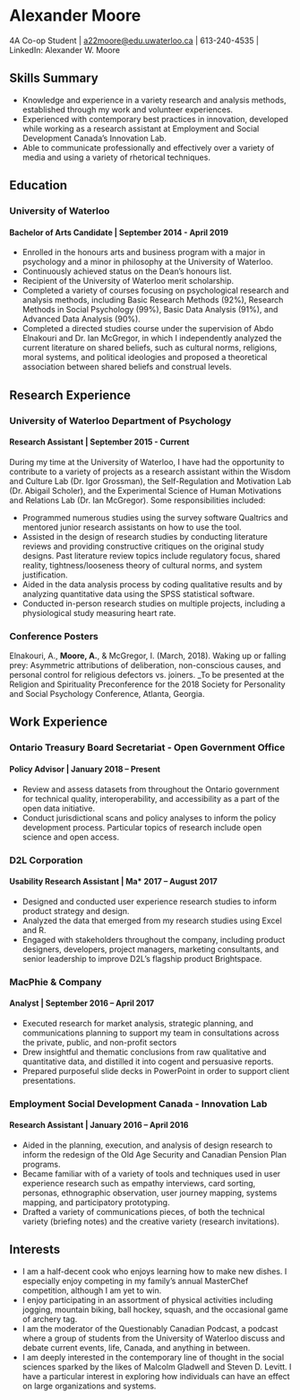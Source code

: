 # Alexander Moore
4A Co-op Student | a22moore@edu.uwaterloo.ca | 613-240-4535 | LinkedIn: Alexander W. Moore
## Skills Summary
*	Knowledge and experience in a variety research and analysis methods, established through my work and volunteer experiences.
*	Experienced with contemporary best practices in innovation, developed while working as a research assistant at Employment and Social Development Canada’s Innovation Lab.
*	Able to communicate professionally and effectively over a variety of media and using a variety of rhetorical techniques.

## Education
### University of Waterloo
#### Bachelor of Arts Candidate | September 2014 - April 2019
*	Enrolled in the honours arts and business program with a major in psychology and a minor in philosophy at the University of Waterloo. 
*	Continuously achieved status on the Dean’s honours list.
*	Recipient of the University of Waterloo merit scholarship.
*	Completed a variety of courses focusing on psychological research and analysis methods, including Basic Research Methods (92%), Research Methods in Social Psychology (99%), Basic Data Analysis (91%), and Advanced Data Analysis (90%).
*	Completed a directed studies course under the supervision of Abdo Elnakouri and Dr. Ian McGregor, in which I independently analyzed the current literature on shared beliefs, such as cultural norms, religions, moral systems, and political ideologies and proposed a theoretical association between shared beliefs and construal levels.
## Research Experience
### University of Waterloo Department of Psychology
#### Research Assistant | September 2015 - Current

During my time at the University of Waterloo, I have had the opportunity to contribute to a variety of projects as a research assistant within the Wisdom and Culture Lab (Dr. Igor Grossman), the Self-Regulation and Motivation Lab (Dr. Abigail Scholer), and the Experimental Science of Human Motivations and Relations Lab (Dr. Ian McGregor). Some responsibilities included: 
* Programmed numerous studies using the survey software Qualtrics and mentored junior research assistants on how to use the tool.
*	Assisted in the design of research studies by conducting literature reviews and providing constructive critiques on the original study designs. Past literature review topics include regulatory focus, shared reality, tightness/looseness theory of cultural norms, and system justification.
*	Aided in the data analysis process by coding qualitative results and by analyzing quantitative data using the SPSS statistical software.
*	Conducted in-person research studies on multiple projects, including a physiological study measuring heart rate.

### Conference Posters
Elnakouri, A., **Moore, A.**, & McGregor, I. (March, 2018). Waking up or falling prey: Asymmetric attributions of deliberation, non-conscious causes, and personal control for religious defectors vs. joiners. _To be presented at the Religion and Spirituality Preconference for the 2018 Society for Personality and Social Psychology Conference, Atlanta, Georgia.

## Work Experience
### Ontario Treasury Board Secretariat - Open Government Office
#### Policy Advisor | January 2018 – Present
*	Review and assess datasets from throughout the Ontario government for technical quality, interoperability, and accessibility as a part of the open data initiative.
*	Conduct jurisdictional scans and policy analyses to inform the policy development process. Particular topics of research include open science and open access. 

### D2L Corporation
#### Usability Research Assistant | Ma* 2017 – August 2017
*	Designed and conducted user experience research studies to inform product strategy and design.
*	Analyzed the data that emerged from my research studies using Excel and R.
*	Engaged with stakeholders throughout the company, including product designers, developers, project managers, marketing consultants, and senior leadership to improve D2L’s flagship product Brightspace. 

### MacPhie & Company
#### Analyst | September 2016 – April 2017
*	Executed research for market analysis, strategic planning, and communications planning to support my team in consultations across the private, public, and non-profit sectors
*	Drew insightful and thematic conclusions from raw qualitative and quantitative data, and distilled it into cogent and persuasive reports. 
*	Prepared purposeful slide decks in PowerPoint in order to support client presentations.

### Employment Social Development Canada - Innovation Lab
#### Research Assistant | January 2016 – April 2016
*	Aided in the planning, execution, and analysis of design research to inform the redesign of the Old Age Security and Canadian Pension Plan programs. 
*	Became familiar with of a variety of tools and techniques used in user experience research such as empathy interviews, card sorting, personas, ethnographic observation, user journey mapping, systems mapping, and participatory prototyping.
*	Drafted a variety of communications pieces, of both the technical variety (briefing notes) and the creative variety (research invitations).

## Interests
*	I am a half-decent cook who enjoys learning how to make new dishes. I especially enjoy competing in my family’s annual MasterChef competition, although I am yet to win. 
*	I enjoy participating in an assortment of physical activities including jogging, mountain biking, ball hockey, squash, and the occasional game of archery tag.
*	I am the moderator of the Questionably Canadian Podcast, a podcast where a group of students from the University of Waterloo discuss and debate current events, life, Canada, and anything in between.
* I am deeply interested in the contemporary line of thought in the social sciences sparked by the likes of Malcolm Gladwell and Steven D. Levitt. I have a particular interest in exploring how individuals can have an effect on large organizations and systems.
